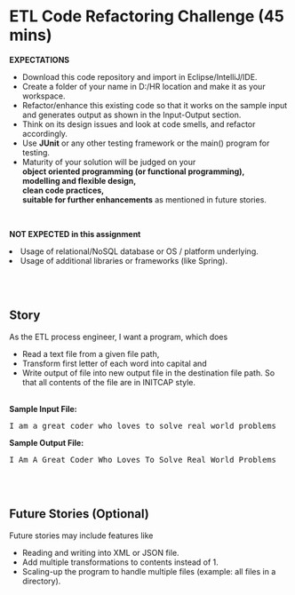 # ETL Code Refactoring Challenge (45 mins)

<b>EXPECTATIONS</b>
- Download this code repository and import in Eclipse/IntelliJ/IDE.
- Create a folder of your name in D:/HR location and make it as your workspace.
- Refactor/enhance this existing code so that it works on the sample input and generates output as shown in the Input-Output section.
- Think on its design issues and look at code smells, and refactor accordingly.
- Use <b>JUnit</b> or any other testing framework or the main() program for testing.
- Maturity of your solution will be judged on your <br>
<b>object oriented programming (or functional programming),</b> <br>
<b>modelling and flexible design, </b> <br>
<b>clean code practices, </b> <br>
<b>suitable for further enhancements</b> as mentioned in future stories.  
<br>

<b>NOT EXPECTED in this assignment</b>
<li>Usage of relational/NoSQL database or OS / platform underlying. 
<li>Usage of additional libraries or frameworks (like Spring).




<br><br>
## Story 

As the ETL process engineer, I want a program, which does 
-	Read a text file from a given file path,  
-	Transform first letter of each word into capital and
-	Write output of file into new output file in the destination file path.
So that all contents of the file are in INITCAP style. 
<br>
<b>Sample Input File: </b>

<pre>I am a great coder who loves to solve real world problems</pre>

<b>Sample Output File: </b>

<pre>I Am A Great Coder Who Loves To Solve Real World Problems</pre>




<br><br>
## Future Stories (Optional)
Future stories may include features like
- Reading and writing into XML or JSON file.
- Add multiple transformations to contents instead of 1.
- Scaling-up the program to handle multiple files (example: all files in a directory).
